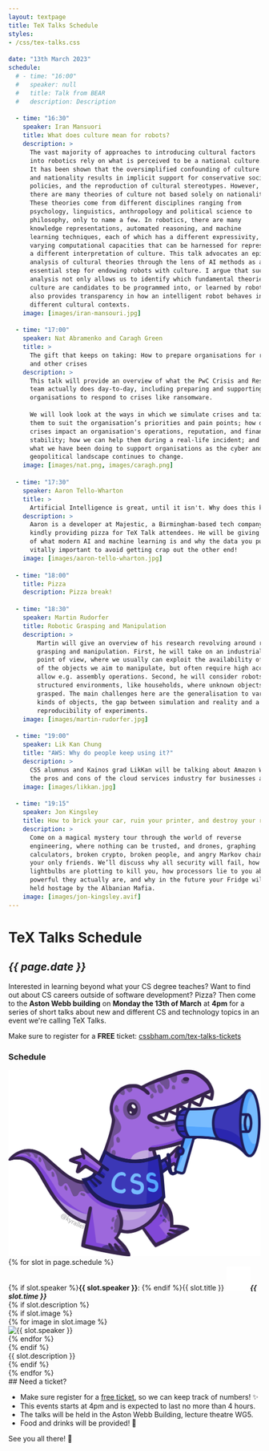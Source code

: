 ```yaml
---
layout: textpage
title: TeX Talks Schedule
styles:
- /css/tex-talks.css

date: "13th March 2023"
schedule:
  # - time: "16:00"
  #   speaker: null
  #   title: Talk from BEAR
  #   description: Description

  - time: "16:30"
    speaker: Iran Mansuori
    title: What does culture mean for robots?
    description: >
      The vast majority of approaches to introducing cultural factors 
      into robotics rely on what is perceived to be a national culture. 
      It has been shown that the oversimplified confounding of culture 
      and nationality results in implicit support for conservative social
      policies, and the reproduction of cultural stereotypes. However, 
      there are many theories of culture not based solely on nationality. 
      These theories come from different disciplines ranging from 
      psychology, linguistics, anthropology and political science to 
      philosophy, only to name a few. In robotics, there are many 
      knowledge representations, automated reasoning, and machine 
      learning techniques, each of which has a different expressivity, and
      varying computational capacities that can be harnessed for representing 
      a different interpretation of culture. This talk advocates an epistemic 
      analysis of cultural theories through the lens of AI methods as an 
      essential step for endowing robots with culture. I argue that such an 
      analysis not only allows us to identify which fundamental theories of 
      culture are candidates to be programmed into, or learned by robots, but 
      also provides transparency in how an intelligent robot behaves in
      different cultural contexts.
    image: [images/iran-mansouri.jpg]

  - time: "17:00"
    speaker: Nat Abramenko and Caragh Green
    title: >
      The gift that keeps on taking: How to prepare organisations for ransomware 
      and other crises
    description: >
      This talk will provide an overview of what the PwC Crisis and Resilience
      team actually does day-to-day, including preparing and supporting 
      organisations to respond to crises like ransomware.

      We will look look at the ways in which we simulate crises and tailor 
      them to suit the organisation’s priorities and pain points; how different
      crises impact an organisation's operations, reputation, and financial
      stability; how we can help them during a real-life incident; and
      what we have been doing to support organisations as the cyber and
      geopolitical landscape continues to change.
    image: [images/nat.png, images/caragh.png]

  - time: "17:30"
    speaker: Aaron Tello-Wharton
    title: > 
      Artificial Intelligence is great, until it isn't. Why does this keep happening?
    description: >
      Aaron is a developer at Majestic, a Birmingham-based tech company who are 
      kindly providing pizza for TeX Talk attendees. He will be giving us a run down 
      of what modern AI and machine learning is and why the data you put into it is 
      vitally important to avoid getting crap out the other end!
    image: [images/aaron-tello-wharton.jpg]

  - time: "18:00"
    title: Pizza
    description: Pizza break!

  - time: "18:30"
    speaker: Martin Rudorfer
    title: Robotic Grasping and Manipulation
    description: >
        Martin will give an overview of his research revolving around robotic 
        grasping and manipulation. First, he will take on an industrial robotics 
        point of view, where we usually can exploit the availability of 3d models 
        of the objects we aim to manipulate, but often require high accurancy to 
        allow e.g. assembly operations. Second, he will consider robots in less 
        structured environments, like households, where unknown objects need to be
        grasped. The main challenges here are the generalisation to various 
        kinds of objects, the gap between simulation and reality and a limited 
        reproducibility of experiments.
    image: [images/martin-rudorfer.jpg]

  - time: "19:00"
    speaker: Lik Kan Chung
    title: "AWS: Why do people keep using it?"
    description: >
      CSS alumnus and Kainos grad LikKan will be talking about Amazon Web Services and
      the pros and cons of the cloud services industry for businesses and individuals. 
    image: [images/likkan.jpg]

  - time: "19:15"
    speaker: Jon Kingsley
    title: How to brick your car, ruin your printer, and destroy your relationships
    description: >
      Come on a magical mystery tour through the world of reverse 
      engineering, where nothing can be trusted, and drones, graphing 
      calculators, broken crypto, broken people, and angry Markov chains are 
      your only friends. We’ll discuss why all security will fail, how your 
      lightbulbs are plotting to kill you, how processors lie to you about 
      powerful they actually are, and why in the future your Fridge will be 
      held hostage by the Albanian Mafia.
    image: [images/jon-kingsley.avif]
---
```


# TeX Talks Schedule

## *{{ page.date }}*

Interested in learning beyond what your CS degree teaches? Want to find out about CS careers outside of software development? Pizza? Then come to the **Aston Webb building** on **Monday the 13th of March** at **4pm** for a series of short talks about new and different CS and technology topics in an event we're calling TeX Talks. 

Make sure to register for a **FREE** ticket: [cssbham.com/tex-talks-tickets](/tex-talks-tickets)

### Schedule

<div class="schedule">
<div class="tex-container"><div class="tex-image"><img class="tex" src="/assets/tex/raster/tex_megaphone.png" alt="Megaphone TeX"/></div></div>
{% for slot in page.schedule %}
<div class="slot-container">
    <div class="slot-header">
        <span class="slot-title">{% if slot.speaker %}<b>{{ slot.speaker }}</b>: {% endif %}{{ slot.title }}</span>
        <span class="slot-time"><img class="clock-symbol" src="/assets/clock.svg" alt="Clock"/><b><i>{{ slot.time }}</i></b></span>
    </div>
    {% if slot.description %}
    <div class="slot-body">
        {% if slot.image %}
        <div class="slot-image-container">
          {% for image in slot.image %}
          <div class="slot-image"><img src="/assets/{{ image }}" alt="{{ slot.speaker }}" /></div>
          {% endfor %}
        </div>
        {% endif %}
        <div class="slot-content" markdown="span">{{ slot.description }}</div>
    </div>
    {% endif %}
</div>
{% endfor %}
</div>

<div class="section-box" markdown="1">
## Need a ticket?

* Make sure register for a [free ticket](/tex-talks-tickets), so we can keep track of numbers! ✨
* This events starts at 4pm and is expected to last no more than 4 hours.
* The talks will be held in the Aston Webb Building, lecture theatre WG5.
* Food and drinks will be provided! 🍕

See you all there! 🚀
</div>
